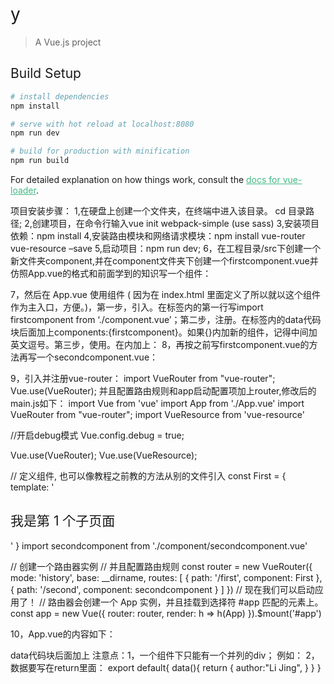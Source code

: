 # y

> A Vue.js project

## Build Setup

``` bash
# install dependencies
npm install

# serve with hot reload at localhost:8080
npm run dev

# build for production with minification
npm run build
```

For detailed explanation on how things work, consult the [docs for vue-loader](http://vuejs.github.io/vue-loader).

项目安装步骤：
1,在硬盘上创建一个文件夹，在终端中进入该目录。 cd 目录路径;
2,创建项目，在命令行输入vue init webpack-simple  (use sass)
3,安装项目依赖：npm install
4,安装路由模块和网络请求模块：npm install vue-router vue-resource –save
5,启动项目：npm run dev;
6，在工程目录/src下创建一个新文件夹component,并在component文件夹下创建一个firstcomponent.vue并仿照App.vue的格式和前面学到的知识写一个组件：
  <template>
    <div id="firstcomponent">
      <h1>this is first component.</h1>
      <a>written by {{author}}</a>
    </div>
  </template>

  <script type="text/javascript">
    export default{
      data(){
        return {
          author:"Li Jing",
        }
      }
    }
  </script>

  <style>

  </style>
7，然后在 App.vue 使用组件 ( 因为在 index.html 里面定义了所以就以这个组件作为主入口，方便。)，第一步，引入。在<script></script>标签内的第一行写import firstcomponent from ‘./component.vue’；第二步，注册。在<script></script>标签内的data代码块后面加上components:{firstcomponent}。如果{}内加新的组件，记得中间加英文逗号。第三步，使用。在<template></template>内加上：
<template>
  <div id="app">
    <img src="./assets/logo.png">
    <h1>{{ msg }}</h1>
    <firstcomponent></firstcomponent>
  </div>
</template>
8，再按之前写firstcomponent.vue的方法再写一个secondcomponent.vue：
<template>
    <div id="firstcomponent">
      <h1>this is second component.</h1>
      <a>written by {{author}}</a>
      <p>感谢<a href="https://jinkey.ai/post/tech/vue2.0-xin-shou-wan-quan-tian-keng-gong-lue-cong-huan-jing-da-jian-dao-fa-bu">Jinkey intelligence</a>的技术指导</p>
    </div>
  </template>

  <script type="text/javascript">
    export default{
      data(){
        return {
          author:"Li Jing",
        }
      }
    }
  </script>

  <style>

  </style>

9，引入并注册vue-router：
import VueRouter from "vue-router";
Vue.use(VueRouter);
并且配置路由规则和app启动配置项加上router,修改后的main.js如下：
import Vue from 'vue'
import App from './App.vue'
import VueRouter from "vue-router";
import VueResource from 'vue-resource'

//开启debug模式
Vue.config.debug = true;

Vue.use(VueRouter);
Vue.use(VueResource);

// 定义组件, 也可以像教程之前教的方法从别的文件引入
const First = { template: '<div><h2>我是第 1 个子页面</h2></div>' }
import secondcomponent from './component/secondcomponent.vue'

// 创建一个路由器实例
// 并且配置路由规则
const router = new VueRouter({
  mode: 'history',
  base: __dirname,
  routes: [
    {
      path: '/first',
      component: First
    },
    {
      path: '/second',
      component: secondcomponent
    }
  ]
})
// 现在我们可以启动应用了！
// 路由器会创建一个 App 实例，并且挂载到选择符 #app 匹配的元素上。
const app = new Vue({
  router: router,
  render: h => h(App)
}).$mount('#app')

10，App.vue的内容如下：
<template>
  <div id="app">
    <img src="./assets/logo.png">
    <h1>{{ msg }}</h1>
    <firstcomponent></firstcomponent>
    <secondcomponent></secondcomponent>
    <ul>
      <li><router-link to="/first">点我跳转到第一页</router-link></li>
      <li><router-link to="/second">点我跳转到第二页</router-link></li>
    </ul>
    <router-view class="view"></router-view>
  </div>
</template>

<script>
import firstcomponent from './component/firstcomponent.vue';
import secondcomponent from './component/secondcomponent.vue';
export default {
  name: 'app',
  data () {
    return {
      msg: 'Welcome to Your Vue.js App'
    }
  },
  components:{firstcomponent,secondcomponent}
}
</script>

<style lang="scss">
#app {
  font-family: 'Avenir', Helvetica, Arial, sans-serif;
  -webkit-font-smoothing: antialiased;
  -moz-osx-font-smoothing: grayscale;
  text-align: center;
  color: #2c3e50;
  margin-top: 60px;
}

h1, h2 {
  font-weight: normal;
}

ul {
  list-style-type: none;
  padding: 0;
}

li {
  display: inline-block;
  margin: 0 10px;
}

a {
  color: #42b983;
}
</style>



data代码块后面加上
注意点：1，一个组件下只能有一个并列的div；
例如：
<template>
    <div id="firstcomponent">
      <h1>this is first component.</h1>
      <a>written by {{author}}</a>
    </div>
</template>
2，数据要写在return里面：
export default{
      data(){
        return {
          author:"Li Jing",
        }
      }
}

